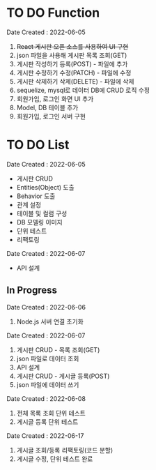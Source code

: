 # TO DO Function

Date Created : 2022-06-05

1. ~~React 게시판 오픈 소스를 사용하여 UI 구현~~
2. json 파일을 사용해 게시판 목록 조회(GET)
3. 게시판 작성하기 등록(POST) - 파일에 추가
4. 게시판 수정하기 수정(PATCH) - 파일에 수정
5. 게시판 삭제하기 삭제(DELETE) - 파일에 삭제
6. sequelize, mysql로 데이터 DB에 CRUD 로직 수정
7. 회원가입, 로그인 화면 UI 추가
8. Model, DB 테이블 추가
9. 회원가입, 로그인 서버 구현

# TO DO List

Date Created : 2022-06-05

- 게시판 CRUD
- Entities(Object) 도출
- Behavior 도출
- 관계 설정
- 테이블 및 컬럼 구성
- DB 모델링 이미지
- 단위 테스트
- 리팩토링

Date Created : 2022-06-07

- API 설계

## In Progress

Date Created : 2022-06-06

1. Node.js 서버 연결 초기화

Date Created : 2022-06-07

1. 게시판 CRUD - 목록 조회(GET)
2. json 파일로 데이터 조회
3. API 설계
4. 게시판 CRUD - 게시글 등록(POST)
5. json 파일에 데이터 쓰기

Date Created : 2022-06-08

1. 전체 목록 조회 단위 테스트
2. 게시글 등록 단위 테스트

Date Created : 2022-06-17

1. 게시글 조회/등록 리팩토링(코드 분할)
2. 게시글 수정, 단위 테스트 완료

